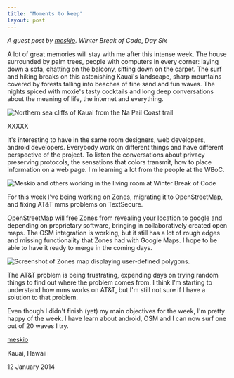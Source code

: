 ```yaml
---
title: "Moments to keep"
layout: post
---
```


*A guest post by [meskio](http://meskio.net/). Winter Break of Code, Day Six*

A lot of great memories will stay with me after this intense week. The house 
surrounded by palm trees, people with computers in every corner: laying down a 
sofa, chatting on the balcony, sitting down on the carpet. The surf and hiking 
breaks on this astonishing Kauai's landscape, sharp mountains covered by forests 
falling into beaches of fine sand and fun waves. The nights spiced with moxie's 
tasty cocktails and long deep conversations about the meaning of life, the 
internet and everything.

<img src="/blog/images/wboc-meskio-mountains.jpg" alt="Northern sea cliffs of Kauai from the Na Pail Coast trail" />

XXXXX

It's interesting to have in the same room designers, web developers, android 
developers. Everybody work on different things and have different perspective of 
the project. To listen the conversations about privacy preserving protocols, the 
sensations that colors transmit, how to place information on a web page. I'm 
learning a lot from the people at the WBoC.

<img src="/blog/images/wboc-meskio-working.jpg" alt="Meskio and others working in the living room at Winter Break of Code" />

For this week I've being working on Zones, migrating it to OpenStreetMap, and 
fixing AT&T mms problems on TextSecure.

OpenStreetMap will free Zones from revealing your location to google and 
depending on proprietary software, bringing in collaboratively created open 
maps. The OSM integration is working, but it still has a lot of rough edges and 
missing functionality that Zones had with Google Maps. I hope to be able to have 
it ready to merge in the coming days.

<img src="/blog/images/wboc-meskio-screenshot.png" alt="Screenshot of Zones map displaying user-defined polygons." />

The AT&T problem is being frustrating, expending days on trying random things to 
find out where the problem comes from. I think I'm starting to understand how 
mms works on AT&T, but I'm still not sure if I have a solution to that problem.

Even though I didn't finish (yet) my main objectives for the week, I'm pretty 
happy of the week. I have learn about android, OSM and I can now surf one out of 
20 waves I try.

[meskio](http://meskio.net/)

Kauai, Hawaii

12 January 2014
